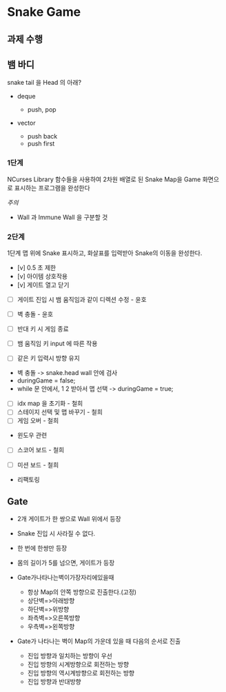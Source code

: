 # Snake Game

## 과제 수행


## 뱀 바디
snake tail 을 Head 의 아래?
- deque
    - push, pop

- vector 
    - push back 
    - push first




### 1단계
NCurses Library 함수들을 사용하여 2차원 배열로 된 Snake Map을 Game 화면으로 표시하는 프로그램을 완성한다

*주의*
- Wall 과 Immune Wall 을 구분할 것


### 2단계
1단계 맵 위에 Snake 표시하고, 화살표를 입력받아 Snake의 이동을 완성한다.

- [v] 0.5 초 제한
- [v] 아이템 상호작용
- [v] 게이트 열고 닫기

- [ ] 게이트 진입 시 뱀 움직임과 같이 디렉션 수정 - 윤호


- [ ] 벽 충돌 - 윤호
- [ ] 반대 키 시 게임 종료 
- [ ] 뱀 움직임 키 input 에 따른 작용
- [ ] 같은 키 입력시 방향 유지

- 벽 충돌 -> snake.head wall 안에 검사
- duringGame = false;
- while 문 안에서, 1 2 받아서 맵 선택 -> duringGame = true;


- [ ] idx map 을 초기화 - 철희
- [ ] 스테이지 선택 및 맵 바꾸기 - 철희
- [ ] 게임 오버 - 철희

- 윈도우 관련
- [ ] 스코어 보드 - 철희
- [ ] 미션 보드 - 철희


- 리팩토링


## Gate
- 2개 게이트가 한 쌍으로 Wall 위에서 등장
- Snake 진입 시 사라질 수 없다.
- 한 번에 한쌍만 등장
- 몸의 길이가 5를 넘으면, 게이트가 등장

- Gate가나타나는벽이가장자리에있을때
    - 항상 Map의 안쪽 방향으로 진출한다.(고정)
    - 상단벽=>아래방향
    - 하단벽=>위방향
    - 좌측벽=>오른쪽방향
    - 우측벽=>왼쪽방향

- Gate가 나타나는 벽이 Map의 가운데 있을 때 다음의 순서로 진출
    - 진입 방향과 일치하는 방향이 우선
    - 진입 방향의 시계방향으로 회전하는 방향
    - 진입 방향의 역시계방향으로 회전하는 방향
    - 진입 방향과 반대방향